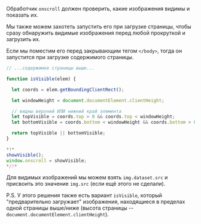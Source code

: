 Обработчик `onscroll` должен проверить, какие изображения видимы и показать их.

Мы также можем захотеть запустить его при загрузке страницы, чтобы сразу обнаружить видимые изображения перед любой прокруткой и загрузить их.

Если мы поместим его перед закрывающим тегом `</body>`, тогда он запустится при загрузке содержимого страницы.

```js
// ...содержимое страницы выше...

function isVisible(elem) {

  let coords = elem.getBoundingClientRect();

  let windowHeight = document.documentElement.clientHeight;

  // видны верхний ИЛИ нижний край элемента
  let topVisible = coords.top > 0 && coords.top < windowHeight;
  let bottomVisible = coords.bottom < windowHeight && coords.bottom > 0;

  return topVisible || bottomVisible;
}

*!*
showVisible();
window.onscroll = showVisible;
*/!*
```

Для видимых изображений мы можем взять `img.dataset.src` и присвоить это значение `img.src` (если ещё этого не сделали).

P.S. У этого решения также есть вариант `isVisible`, который "предварительно загружает" изображения, находящиеся в пределах одной страницы выше/ниже (высота страницы -- `document.documentElement.clientHeight`).